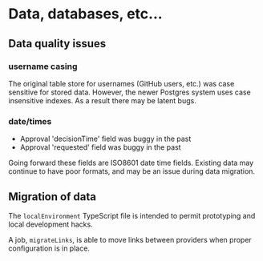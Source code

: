 # Data, databases, etc...

## Data quality issues

### username casing

The original table store for usernames (GitHub users, etc.) was case sensitive
for stored data. However, the newer Postgres system uses case insensitive
indexes. As a result there may be latent bugs.

### date/times

- Approval 'decisionTime' field was buggy in the past
- Approval 'requested' field was buggy in the past

Going forward these fields are ISO8601 date time fields. Existing data may
continue to have poor formats, and may be an issue during data migration.

## Migration of data

The `localEnvironment` TypeScript file is intended to permit prototyping and
local development hacks.

A job, `migrateLinks`, is able to move links between providers when proper
configuration is in place.

